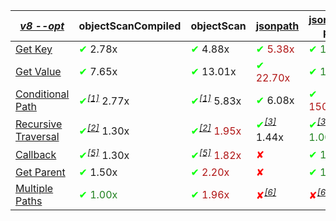 |_[v8 --opt](https://flaviocopes.com/node-runtime-v8-options/)_|objectScanCompiled|objectScan|[jsonpath](https://www.npmjs.com/package/jsonpath)|[jsonpath-plus](https://www.npmjs.com/package/jsonpath-plus)|[jmespath](https://www.npmjs.com/package/jmespath)|
|---|---|---|---|---|---|
|<a href="./test/comparison/suites/key.js">Get Key</a>|<span style='color:#00ff00'>✔</span> 2.78x|<span style='color:#00ff00'>✔</span> 4.88x|<span style="color:#b01414"><span style='color:#00ff00'>✔</span> 5.38x</span>|<span style="color:#1f811f"><span style='color:#00ff00'>✔</span> 1.00x</span>|<span style='color:#ff0000'>✘</span>|
|<a href="./test/comparison/suites/value.js">Get Value</a>|<span style='color:#00ff00'>✔</span> 7.65x|<span style='color:#00ff00'>✔</span> 13.01x|<span style="color:#b01414"><span style='color:#00ff00'>✔</span> 22.70x</span>|<span style="color:#1f811f"><span style='color:#00ff00'>✔</span> 1.00x</span>|<span style='color:#00ff00'>✔</span> 1.02x|
|<a href="./test/comparison/suites/condition.js">Conditional Path</a>|<span style='color:#00ff00'>✔</span><i><sup><a href="#timing_ref_1">[1]</a></sup></i> 2.77x|<span style='color:#00ff00'>✔</span><i><sup><a href="#timing_ref_1">[1]</a></sup></i> 5.83x|<span style='color:#00ff00'>✔</span> 6.08x|<span style="color:#b01414"><span style='color:#00ff00'>✔</span> 150.85x</span>|<span style="color:#1f811f"><span style='color:#00ff00'>✔</span> 1.00x</span>|
|<a href="./test/comparison/suites/recursive.js">Recursive Traversal</a>|<span style='color:#00ff00'>✔</span><i><sup><a href="#timing_ref_2">[2]</a></sup></i> 1.30x|<span style="color:#b01414"><span style='color:#00ff00'>✔</span><i><sup><a href="#timing_ref_2">[2]</a></sup></i> 1.95x</span>|<span style='color:#00ff00'>✔</span><i><sup><a href="#timing_ref_3">[3]</a></sup></i> 1.44x|<span style="color:#1f811f"><span style='color:#00ff00'>✔</span><i><sup><a href="#timing_ref_3">[3]</a></sup></i> 1.00x</span>|<span style='color:#ff0000'>✘</span><i><sup><a href="#timing_ref_4">[4]</a></sup></i>|
|<a href="./test/comparison/suites/callback.js">Callback</a>|<span style='color:#00ff00'>✔</span><i><sup><a href="#timing_ref_5">[5]</a></sup></i> 1.30x|<span style="color:#b01414"><span style='color:#00ff00'>✔</span><i><sup><a href="#timing_ref_5">[5]</a></sup></i> 1.82x</span>|<span style='color:#ff0000'>✘</span>|<span style="color:#1f811f"><span style='color:#00ff00'>✔</span> 1.00x</span>|<span style='color:#ff0000'>✘</span>|
|<a href="./test/comparison/suites/parent.js">Get Parent</a>|<span style='color:#00ff00'>✔</span> 1.50x|<span style="color:#b01414"><span style='color:#00ff00'>✔</span> 2.20x</span>|<span style='color:#ff0000'>✘</span>|<span style="color:#1f811f"><span style='color:#00ff00'>✔</span> 1.00x</span>|<span style='color:#ff0000'>✘</span>|
|<a href="./test/comparison/suites/multiplePaths.js">Multiple Paths</a>|<span style="color:#1f811f"><span style='color:#00ff00'>✔</span> 1.00x</span>|<span style="color:#b01414"><span style='color:#00ff00'>✔</span> 1.96x</span>|<span style='color:#ff0000'>✘</span><i><sup><a href="#timing_ref_6">[6]</a></sup></i>|<span style='color:#ff0000'>✘</span><i><sup><a href="#timing_ref_6">[6]</a></sup></i>|<span style='color:#ff0000'>✘</span>|
